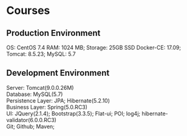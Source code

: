 ﻿# Courses

Production Environment
-------------------------------
OS: CentOS 7.4
RAM: 1024 MB; Storage: 25GB SSD
Docker-CE: 17.09; Tomcat: 8.5.23; MySQL: 5.7
             
Development Environment
-----------------------------------
Server: Tomcat(9.0.0.26M)  
Database: MySQL(5.7)  
Persistence Layer: JPA; Hibernate(5.2.10)  
Business Layer: Spring(5.0.RC3)  
UI: JQuery(2.1.4); Bootstrap(3.3.5); Flat-ui;
POI; log4j; hibernate-validator(6.0.0.RC3)   
Git; Github; Maven;   
